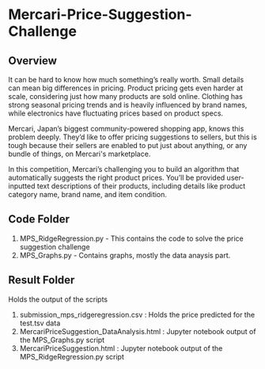 # Mercari-Price-Suggestion-Challenge

## Overview
It can be hard to know how much something’s really worth. Small details can mean big differences in pricing. 
Product pricing gets even harder at scale, considering just how many products are sold online. Clothing has strong seasonal pricing trends and is heavily influenced by brand names, while electronics have fluctuating prices based on product specs.

Mercari, Japan’s biggest community-powered shopping app, knows this problem deeply. They’d like to offer pricing suggestions to sellers, but this is tough because their sellers are enabled to put just about anything, or any bundle of things, on Mercari's marketplace.

In this competition, Mercari’s challenging you to build an algorithm that automatically suggests the right product prices. You’ll be provided user-inputted text descriptions of their products, including details like product category name, brand name, and item condition.

## Code Folder
  1. MPS_RidgeRegression.py - This contains the code to solve the price suggestion challenge
  2. MPS_Graphs.py - Contains graphs, mostly the data anaysis part.
  
## Result Folder
  Holds the output of the scripts
  1. submission_mps_ridgeregression.csv : Holds the price predicted for the test.tsv data
  2. MercariPriceSuggestion_DataAnalysis.html : Jupyter notebook output of the MPS_Graphs.py script
  3. MercariPriceSuggestion.html : Jupyter notebook output of the MPS_RidgeRegression.py script
 

